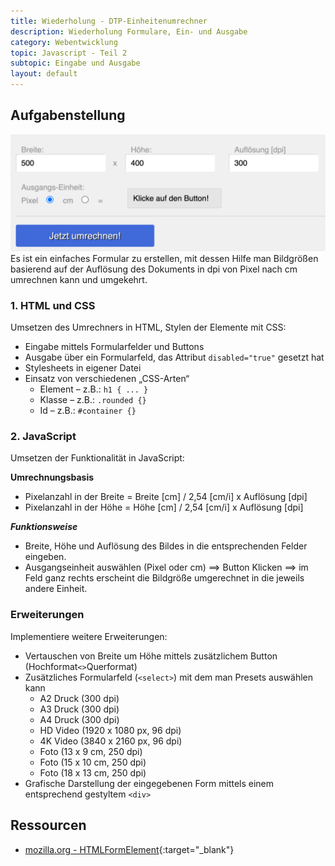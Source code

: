 ```yaml
---
title: Wiederholung - DTP-Einheitenumrechner
description: Wiederholung Formulare, Ein- und Ausgabe
category: Webentwicklung
topic: Javascript - Teil 2
subtopic: Eingabe und Ausgabe
layout: default
---
```


## Aufgabenstellung

![DTP-Einheitenumrechner](img/js_css_px2cm.png)
Es ist ein einfaches Formular zu erstellen, mit dessen Hilfe man Bildgrößen basierend auf der Auflösung des Dokuments in dpi von Pixel nach cm umrechnen kann und umgekehrt.

### 1. HTML und CSS

Umsetzen des Umrechners in HTML, Stylen der Elemente mit CSS:
* Eingabe mittels Formularfelder und Buttons
* Ausgabe über ein Formularfeld, das Attribut `disabled="true"` gesetzt hat
*	Stylesheets in eigener Datei
*	Einsatz von verschiedenen „CSS-Arten“
	* Element – z.B.: `h1 { ... }`
	* Klasse – z.B.: `.rounded {}`
	* Id – z.B.: `#container {}`



### 2. JavaScript

Umsetzen der Funktionalität in JavaScript:

**Umrechnungsbasis**
* Pixelanzahl in der Breite = Breite [cm] / 2,54 [cm/i] x Auflösung [dpi]
* Pixelanzahl in der Höhe = Höhe [cm] / 2,54 [cm/i] x Auflösung [dpi]

***Funktionsweise***

* Breite, Höhe und Auflösung des Bildes in die entsprechenden Felder eingeben.
* Ausgangseinheit auswählen (Pixel oder cm) ⟹ Button Klicken ⟹ im Feld ganz
rechts erscheint die Bildgröße umgerechnet in die jeweils andere Einheit.


### Erweiterungen

Implementiere weitere Erweiterungen:
* Vertauschen von Breite um Höhe mittels zusätzlichem Button (Hochformat`<>`Querformat)  
* Zusätzliches Formularfeld (`<select>`) mit dem man Presets auswählen kann
    * A2 Druck (300 dpi)
    * A3 Druck (300 dpi)
    * A4 Druck (300 dpi)
    * HD Video (1920 x 1080 px, 96 dpi)
    * 4K Video (3840 x 2160 px, 96 dpi)
    * Foto (13 x 9 cm, 250 dpi)
    * Foto (15 x 10 cm, 250 dpi)
    * Foto (18 x 13 cm, 250 dpi)
* Grafische Darstellung der eingegebenen Form mittels einem entsprechend gestyltem `<div>`

## Ressourcen
* [mozilla.org - HTMLFormElement](https://developer.mozilla.org/de/docs/Web/API/HTMLFormElement){:target="_blank"}